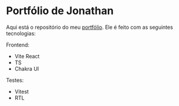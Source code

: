 # Portfólio de Jonathan

Aqui está o repositório do meu [portfólio](https://jonathan-f-silva.github.io). Ele é feito com as seguintes tecnologias:

Frontend:

- Vite React
- TS
- Chakra UI

Testes:

- Vitest
- RTL
